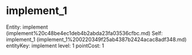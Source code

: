 # implement_1

Entity: implement (implement%20c48be4ec1deb4b2abda23fa03536cfbc.md)
Self: implement_1 (implement_1%200220349f25ab4387b2424acac8adf348.md)
entityKey: implement
level: 1
pointCost: 1